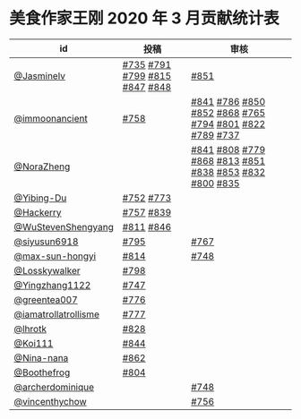 # 美食作家王刚 2020 年 3 月贡献统计表

| id | 投稿 | 审核 |
| -- | --- | --- |
| [@Jasminelv](https://github.com/Jasminelv) | [#735](https://github.com/immoonancient/YTSubtitles/issues/735) [#791](https://github.com/immoonancient/YTSubtitles/issues/791) [#799](https://github.com/immoonancient/YTSubtitles/issues/799) [#815](https://github.com/immoonancient/YTSubtitles/issues/815) [#847](https://github.com/immoonancient/YTSubtitles/issues/847) [#848](https://github.com/immoonancient/YTSubtitles/issues/848) | [#851](https://github.com/immoonancient/YTSubtitles/issues/851) |
| [@immoonancient](https://github.com/immoonancient) | [#758](https://github.com/immoonancient/YTSubtitles/issues/758) | [#841](https://github.com/immoonancient/YTSubtitles/issues/841) [#786](https://github.com/immoonancient/YTSubtitles/issues/786) [#850](https://github.com/immoonancient/YTSubtitles/issues/850) [#852](https://github.com/immoonancient/YTSubtitles/issues/852) [#868](https://github.com/immoonancient/YTSubtitles/issues/868) [#765](https://github.com/immoonancient/YTSubtitles/issues/765) [#794](https://github.com/immoonancient/YTSubtitles/issues/794) [#801](https://github.com/immoonancient/YTSubtitles/issues/801) [#822](https://github.com/immoonancient/YTSubtitles/issues/822) [#789](https://github.com/immoonancient/YTSubtitles/issues/789) [#737](https://github.com/immoonancient/YTSubtitles/issues/737) |
| [@NoraZheng](https://github.com/NoraZheng) | | [#841](https://github.com/immoonancient/YTSubtitles/issues/841) [#808](https://github.com/immoonancient/YTSubtitles/issues/808) [#779](https://github.com/immoonancient/YTSubtitles/issues/779) [#868](https://github.com/immoonancient/YTSubtitles/issues/868) [#813](https://github.com/immoonancient/YTSubtitles/issues/813) [#851](https://github.com/immoonancient/YTSubtitles/issues/851) [#838](https://github.com/immoonancient/YTSubtitles/issues/838) [#853](https://github.com/immoonancient/YTSubtitles/issues/853) [#832](https://github.com/immoonancient/YTSubtitles/issues/832) [#800](https://github.com/immoonancient/YTSubtitles/issues/800) [#835](https://github.com/immoonancient/YTSubtitles/issues/835) |
| [@Yibing-Du](https://github.com/Yibing-Du) | [#752](https://github.com/immoonancient/YTSubtitles/issues/752) [#773](https://github.com/immoonancient/YTSubtitles/issues/773) | |
| [@Hackerry](https://github.com/Hackerry) | [#757](https://github.com/immoonancient/YTSubtitles/issues/757) [#839](https://github.com/immoonancient/YTSubtitles/issues/839) | |
| [@WuStevenShengyang](https://github.com/WuStevenShengyang) | [#811](https://github.com/immoonancient/YTSubtitles/issues/811) [#846](https://github.com/immoonancient/YTSubtitles/issues/846) | |
| [@siyusun6918](https://github.com/siyusun6918) | [#795](https://github.com/immoonancient/YTSubtitles/issues/795) | [#767](https://github.com/immoonancient/YTSubtitles/issues/767) |
| [@max-sun-hongyi](https://github.com/max-sun-hongyi) | [#814](https://github.com/immoonancient/YTSubtitles/issues/814) | [#748](https://github.com/immoonancient/YTSubtitles/issues/748) |
| [@Losskywalker](https://github.com/Losskywalker) | [#798](https://github.com/immoonancient/YTSubtitles/issues/798) | |
| [@Yingzhang1122](https://github.com/Yingzhang1122) | [#747](https://github.com/immoonancient/YTSubtitles/issues/747) | |
| [@greentea007](https://github.com/greentea007) | [#776](https://github.com/immoonancient/YTSubtitles/issues/776) | |
| [@iamatrollatrollisme](https://github.com/iamatrollatrollisme) | [#777](https://github.com/immoonancient/YTSubtitles/issues/777) | |
| [@lhrotk](https://github.com/lhrotk) | [#828](https://github.com/immoonancient/YTSubtitles/issues/828) | |
| [@Koi111](https://github.com/Koi111) | [#844](https://github.com/immoonancient/YTSubtitles/issues/844) | |
| [@Nina-nana](https://github.com/Nina-nana) | [#862](https://github.com/immoonancient/YTSubtitles/issues/862) | |
| [@Boothefrog](https://github.com/Boothefrog) | [#804](https://github.com/immoonancient/YTSubtitles/issues/804) | |
| [@archerdominique](https://github.com/archerdominique) | | [#748](https://github.com/immoonancient/YTSubtitles/issues/748) |
| [@vincenthychow](https://github.com/vincenthychow) | | [#756](https://github.com/immoonancient/YTSubtitles/issues/756) |